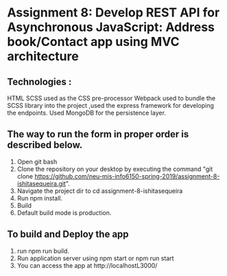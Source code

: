 # Assignment 8: Develop REST API for Asynchronous JavaScript: Address book/Contact app using MVC architecture

## Technologies :
HTML SCSS used as the CSS pre-processor Webpack used to bundle the SCSS library into the project ,used the express framework for developing the endpoints.
Used MongoDB for the persistence layer.

## The way to run the form in proper order is described below.
1. Open git bash
2. Clone the repository on your desktop by executing the command "git clone https://github.com/neu-mis-info6150-spring-2019/assignment-8-ishitasequeira.git".
3. Navigate the project dir to cd assignment-8-ishitasequeira
4. Run npm install.
5. Build
6. Default build mode is production. 

## To build and Deploy the app
1. run npm run build.
2. Run application server using npm start or npm run start
3. You can access the app at http://localhostL3000/
